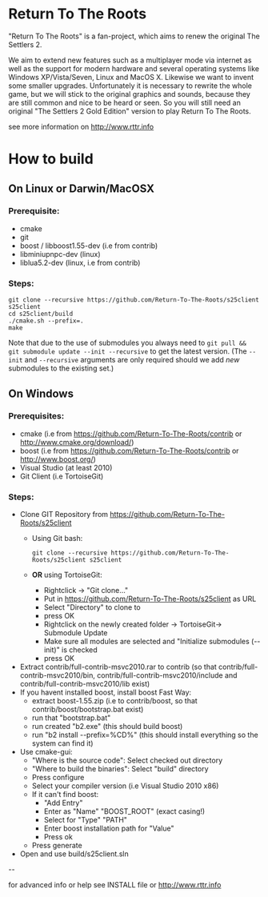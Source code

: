 # Return To The Roots

"Return To The Roots" is a fan-project, which aims to renew the original The Settlers 2.

We aim to extend new features such as a multiplayer mode via internet as well as the support for modern hardware and several operating systems like Windows XP/Vista/Seven, Linux and MacOS X. Likewise we want to invent some smaller upgrades. Unfortunately it is necessary to rewrite the whole game, but we will stick to the original graphics and sounds, because they are still common and nice to be heard or seen.
So you will still need an original "The Settlers 2 Gold Edition" version to play Return To The Roots.

see more information on http://www.rttr.info

# How to build

## On Linux or Darwin/MacOSX

### Prerequisite:
- cmake
- git
- boost / libboost1.55-dev (i.e from contrib)
- libminiupnpc-dev (linux)
- liblua5.2-dev (linux, i.e from contrib)

### Steps:
```
git clone --recursive https://github.com/Return-To-The-Roots/s25client s25client
cd s25client/build
./cmake.sh --prefix=.
make
```

Note that due to the use of submodules you always need to `git pull && git submodule update --init --recursive` to get the latest version.
(The `--init` and `--recursive` arguments are only required should we add *new* submodules to the existing set.)

## On Windows

### Prerequisites:
- cmake (i.e from https://github.com/Return-To-The-Roots/contrib or http://www.cmake.org/download/)
- boost (i.e from https://github.com/Return-To-The-Roots/contrib or http://www.boost.org/)
- Visual Studio (at least 2010)
- Git Client (i.e TortoiseGit)

### Steps:
- Clone GIT Repository from https://github.com/Return-To-The-Roots/s25client
  - Using Git bash:
     ```
     git clone --recursive https://github.com/Return-To-The-Roots/s25client s25client
     ```

  - **OR** using TortoiseGit:
     - Rightclick -> "Git clone..."
     - Put in https://github.com/Return-To-The-Roots/s25client as URL
     - Select "Directory" to clone to
     - press OK
     - Rightclick on the newly created folder -> TortoiseGit-> Submodule Update
     - Make sure all modules are selected and "Initialize submodules (--init)" is checked
     - press OK
- Extract contrib/full-contrib-msvc2010.rar to contrib 
  (so that contrib/full-contrib-msvc2010/bin, contrib/full-contrib-msvc2010/include and contrib/full-contrib-msvc2010/lib exist)
- If you havent installed boost, install boost
  Fast Way:
  - extract boost-1.55.zip (i.e to contrib/boost, so that contrib/boost/bootstrap.bat exist)
  - run that "bootstrap.bat"
  - run created "b2.exe" (this should build boost)
  - run "b2 install --prefix=%CD%" (this should install everything so the system can find it)
- Use cmake-gui:
  - "Where is the source code": Select checked out directory
  - "Where to build the binaries": Select "build" directory
  - Press configure
  - Select your compiler version (i.e Visual Studio 2010 x86)
  - If it can't find boost:
    - "Add Entry"
    - Enter as "Name" "BOOST_ROOT" (exact casing!)
    - Select for "Type" "PATH"
    - Enter boost installation path for "Value"
    - Press ok
  - Press generate
- Open and use build/s25client.sln

--

for advanced info or help see INSTALL file or http://www.rttr.info 
